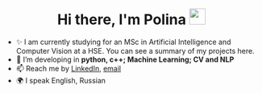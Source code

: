 <h1 align="center">Hi there, I'm Polina</a> 
<img src="https://github.com/blackcater/blackcater/raw/main/images/Hi.gif" height="32"/></h1>

- ✨ I am currently studying for an MSc in Artificial Intelligence and Computer Vision at a HSE. You can see a summary of my projects here.
- 🌱 I’m developing in **python, c++; Machine Learning; CV and NLP**
- 📫 Reach me by [LinkedIn](https://www.linkedin.com/in/polina-ivanilova-071925235/), [email](mailto:ivanilova.pv@gmail.com)
- 🌍 I speak English, Russian
